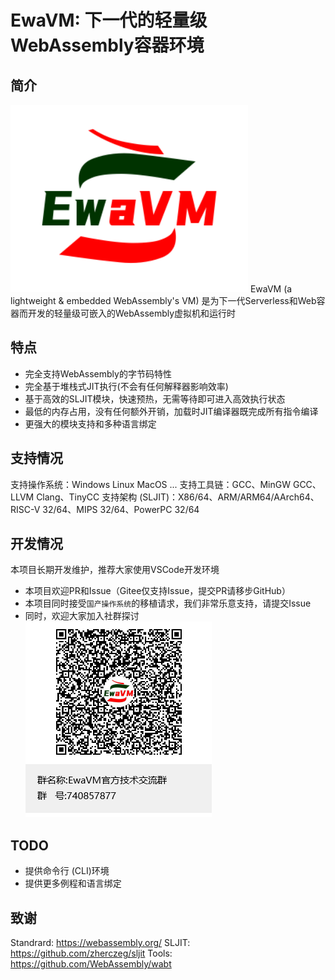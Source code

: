 # EwaVM: 下一代的轻量级WebAssembly容器环境

## 简介
![LOGO](./docs/image/logo.png)
EwaVM (a lightweight & embedded WebAssembly's VM) 是为下一代Serverless和Web容器而开发的轻量级可嵌入的WebAssembly虚拟机和运行时

## 特点
- 完全支持WebAssembly的字节码特性
- 完全基于堆栈式JIT执行(不会有任何解释器影响效率)
- 基于高效的SLJIT模块，快速预热，无需等待即可进入高效执行状态
- 最低的内存占用，没有任何额外开销，加载时JIT编译器既完成所有指令编译
- 更强大的模块支持和多种语言绑定

## 支持情况
支持操作系统：Windows Linux MacOS ...
支持工具链：GCC、MinGW GCC、LLVM Clang、TinyCC
支持架构 (SLJIT)：X86/64、ARM/ARM64/AArch64、RISC-V 32/64、MIPS 32/64、PowerPC 32/64

## 开发情况
本项目长期开发维护，推荐大家使用VSCode开发环境
- 本项目欢迎PR和Issue（Gitee仅支持Issue，提交PR请移步GitHub）
- 本项目同时接受`国产操作系统`的移植请求，我们非常乐意支持，请提交Issue
- 同时，欢迎大家加入社群探讨
![社群](./docs/image/qqgroup.png)

## TODO
- 提供命令行 (CLI)环境
- 提供更多例程和语言绑定

## 致谢
Standrard: https://webassembly.org/
SLJIT: https://github.com/zherczeg/sljit
Tools: https://github.com/WebAssembly/wabt
